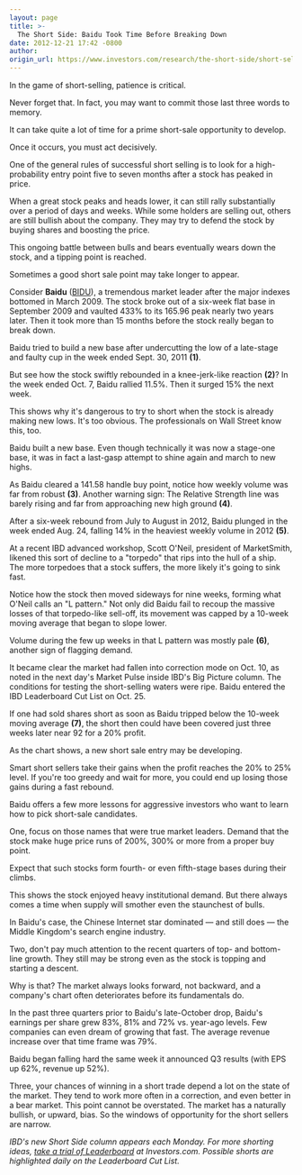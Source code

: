```yaml
---
layout: page
title: >-
  The Short Side: Baidu Took Time Before Breaking Down
date: 2012-12-21 17:42 -0800
author: 
origin_url: https://www.investors.com/research/the-short-side/short-selling-strategy-involves-patience
---
```





In the game of short-selling, patience is critical.

  

Never forget that. In fact, you may want to commit those last three words to memory.

  

It can take quite a lot of time for a prime short-sale opportunity to develop.

  

Once it occurs, you must act decisively.

  

One of the general rules of successful short selling is to look for a high-probability entry point five to seven months after a stock has peaked in price.

  

When a great stock peaks and heads lower, it can still rally substantially over a period of days and weeks. While some holders are selling out, others are still bullish about the company. They may try to defend the stock by buying shares and boosting the price.

  

This ongoing battle between bulls and bears eventually wears down the stock, and a tipping point is reached.

  

Sometimes a good short sale point may take longer to appear.

  

Consider **Baidu** ([BIDU](https://research.investors.com/quote.aspx?symbol=BIDU)), a tremendous market leader after the major indexes bottomed in March 2009. The stock broke out of a six-week flat base in September 2009 and vaulted 433% to its 165.96 peak nearly two years later. Then it took more than 15 months before the stock really began to break down.

  

Baidu tried to build a new base after undercutting the low of a late-stage and faulty cup in the week ended Sept. 30, 2011 **(1)**.

  

But see how the stock swiftly rebounded in a knee-jerk-like reaction **(2)**? In the week ended Oct. 7, Baidu rallied 11.5%. Then it surged 15% the next week.

  

This shows why it's dangerous to try to short when the stock is already making new lows. It's too obvious. The professionals on Wall Street know this, too.

  

Baidu built a new base. Even though technically it was now a stage-one base, it was in fact a last-gasp attempt to shine again and march to new highs.

  

As Baidu cleared a 141.58 handle buy point, notice how weekly volume was far from robust **(3)**. Another warning sign: The Relative Strength line was barely rising and far from approaching new high ground **(4)**.

  

After a six-week rebound from July to August in 2012, Baidu plunged in the week ended Aug. 24, falling 14% in the heaviest weekly volume in 2012 **(5)**.

  

At a recent IBD advanced workshop, Scott O'Neil, president of MarketSmith, likened this sort of decline to a "torpedo" that rips into the hull of a ship. The more torpedoes that a stock suffers, the more likely it's going to sink fast.

  

Notice how the stock then moved sideways for nine weeks, forming what O'Neil calls an "L pattern." Not only did Baidu fail to recoup the massive losses of that torpedo-like sell-off, its movement was capped by a 10-week moving average that began to slope lower.

  

Volume during the few up weeks in that L pattern was mostly pale **(6)**, another sign of flagging demand.

  

It became clear the market had fallen into correction mode on Oct. 10, as noted in the next day's Market Pulse inside IBD's Big Picture column. The conditions for testing the short-selling waters were ripe. Baidu entered the IBD Leaderboard Cut List on Oct. 25.

  

If one had sold shares short as soon as Baidu tripped below the 10-week moving average **(7)**, the short then could have been covered just three weeks later near 92 for a 20% profit.

  

As the chart shows, a new short sale entry may be developing.

  

Smart short sellers take their gains when the profit reaches the 20% to 25% level. If you're too greedy and wait for more, you could end up losing those gains during a fast rebound.

  

Baidu offers a few more lessons for aggressive investors who want to learn how to pick short-sale candidates.

  

One, focus on those names that were true market leaders. Demand that the stock make huge price runs of 200%, 300% or more from a proper buy point.

  

Expect that such stocks form fourth- or even fifth-stage bases during their climbs.

  

This shows the stock enjoyed heavy institutional demand. But there always comes a time when supply will smother even the staunchest of bulls.

  

In Baidu's case, the Chinese Internet star dominated — and still does — the Middle Kingdom's search engine industry.

  

Two, don't pay much attention to the recent quarters of top- and bottom-line growth. They still may be strong even as the stock is topping and starting a descent.

  

Why is that? The market always looks forward, not backward, and a company's chart often deteriorates before its fundamentals do.

  

In the past three quarters prior to Baidu's late-October drop, Baidu's earnings per share grew 83%, 81% and 72% vs. year-ago levels. Few companies can even dream of growing that fast. The average revenue increase over that time frame was 79%.

  

Baidu began falling hard the same week it announced Q3 results (with EPS up 62%, revenue up 52%).

  

Three, your chances of winning in a short trade depend a lot on the state of the market. They tend to work more often in a correction, and even better in a bear market. This point cannot be overstated. The market has a naturally bullish, or upward, bias. So the windows of opportunity for the short sellers are narrow.

  

*IBD's new Short Side column appears each Monday. For more shorting ideas, [take a trial of Leaderboard](http://leaderboard.investors.com/leaderboard/leaders/default.aspx) at Investors.com. Possible shorts are highlighted daily on the Leaderboard Cut List.*




